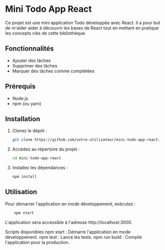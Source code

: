 # Mini Todo App React

Ce projet est une mini application Todo développée avec React. Il a pour but de m'aider aider à découvrir les bases de React tout en mettant en pratique les concepts clés de cette bibliothèque.

## Fonctionnalités

- Ajouter des tâches
- Supprimer des tâches
- Marquer des tâches comme complétées

## Prérequis

- Node.js
- npm (ou yarn)

## Installation

1. Clonez le dépôt :
    ```sh
    git clone https://github.com/votre-utilisateur/mini-todo-app-react.git
    ```
2. Accédez au répertoire du projet :
    ```sh
    cd mini-todo-app-react
    ```
3. Installez les dépendances :
    ```sh
    npm install
    ```

## Utilisation

Pour démarrer l'application en mode développement, exécutez :

```sh
    npm start
```

L'application sera accessible à l'adresse http://localhost:3000.

Scripts disponibles
npm start : Démarre l'application en mode développement.
npm test : Lance les tests.
npm run build : Compile l'application pour la production.